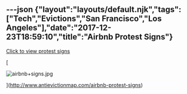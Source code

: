 ---json
{"layout":"layouts/default.njk","tags":["Tech","Evictions","San Francisco","Los Angeles"],"date":"2017-12-23T18:59:10","title":"Airbnb Protest Signs"}
---

[Click to view protest signs](https://www.antievictionmap.com/airbnb-protest-signs)

[

![airbnb+signs.jpg](https://images.squarespace-cdn.com/content/v1/52b7d7a6e4b0b3e376ac8ea2/1514055434766-EG8BQ1RPXTKVGIWX5ZX2/ke17ZwdGBToddI8pDm48kGOXbdn4yrEigUx3vgMRmwd7gQa3H78H3Y0txjaiv_0fDoOvxcdMmMKkDsyUqMSsMWxHk725yiiHCCLfrh8O1z5QPOohDIaIeljMHgDF5CVlOqpeNLcJ80NK65_fV7S1UdjZjfes_P6xVG02fIwykfAWKaLmOrxTjcsqFZBK-BgA8jEKt09kg35NaITYmRbK-g/airbnb%2Bsigns.jpg)

](http://www.antievictionmap.com/airbnb-protest-signs)